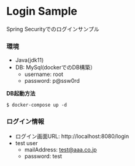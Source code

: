 # Login Sample

Spring Securityでのログインサンプル

### 環境
- Java(jdk11)
- DB: MySql(dockerでのDB構築）
    - username: root
    - password: p@ssw0rd

**DB起動方法**

```
$ docker-compose up -d
```


### ログイン情報
- ログイン画面URL: http://localhost:8080/login
- test user
    - mailAddress: test@aaa.co.jp
    - password: test
